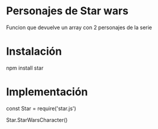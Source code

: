 # Personajes de Star wars

Funcion que devuelve un array con 2 personajes de la serie

# Instalación

npm install star

# Implementación

const Star = require('star.js')

Star.StarWarsCharacter()